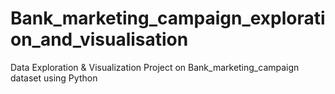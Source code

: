 # Bank_marketing_campaign_exploration_and_visualisation
Data Exploration &amp; Visualization Project on Bank_marketing_campaign dataset using Python
